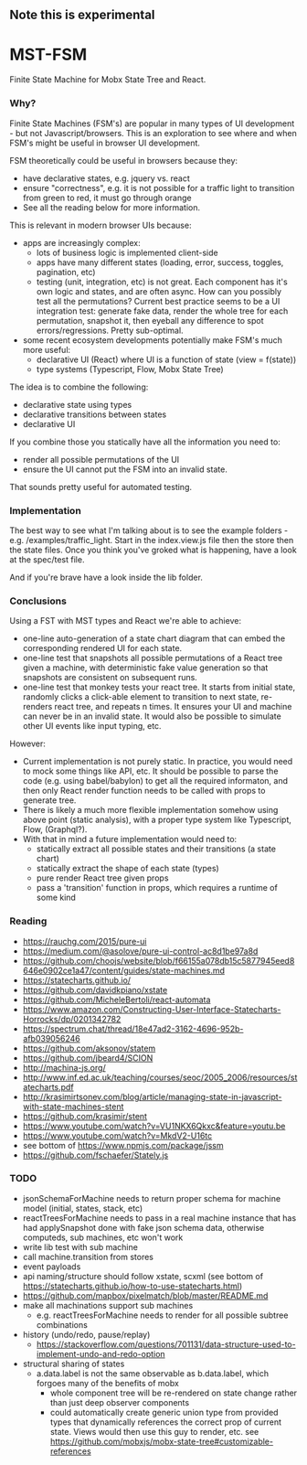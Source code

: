 ## Note this is experimental

# MST-FSM

Finite State Machine for Mobx State Tree and React.

### Why?
Finite State Machines (FSM's) are popular in many types of UI development - but not Javascript/browsers. This is an exploration to see where and when FSM's might be useful in browser UI development.

FSM theoretically could be useful in browsers because they:
- have declarative states, e.g. jquery vs. react
- ensure "correctness", e.g. it is not possible for a traffic light to transition from green to red, it must go through orange
- See all the reading below for more information.

This is relevant in modern browser UIs because:
- apps are increasingly complex:
	- lots of business logic is implemented client-side
	- apps have many different states (loading, error, success, toggles, pagination, etc)
	- testing (unit, integration, etc) is not great. Each component has it's own logic and states, and are often async. How can you possibly test all the permutations? Current best practice seems to be a UI integration test: generate fake data, render the whole tree for each permutation, snapshot it, then eyeball any difference to spot errors/regressions. Pretty sub-optimal.
- some recent ecosystem developments potentially make FSM's much more useful:
	- declarative UI (React) where UI is a function of state (view = f(state))
	- type systems (Typescript, Flow, Mobx State Tree)

The idea is to combine the following:
- declarative state using types
- declarative transitions between states
- declarative UI

If you combine those you statically have all the information you need to:
- render all possible permutations of the UI
- ensure the UI cannot put the FSM into an invalid state.

That sounds pretty useful for automated testing.

### Implementation
The best way to see what I'm talking about is to see the example folders - e.g. /examples/traffic_light. Start in the index.view.js file then the store then the state files. Once you think you've groked what is happening, have a look at the spec/test file.

And if you're brave have a look inside the lib folder.

### Conclusions
Using a FST with MST types and React we're able to achieve:
- one-line auto-generation of a state chart diagram that can embed the corresponding rendered UI for each state.
- one-line test that snapshots all possible permutations of a React tree given a machine, with deterministic fake value generation so that snapshots are consistent on subsequent runs.
- one-line test that monkey tests your react tree. It starts from initial state, randomly clicks a click-able element to transition to next state, re-renders react tree, and repeats n times. It ensures your UI and machine can never be in an invalid state. It would also be possible to simulate other UI events like input typing, etc.

However:
- Current implementation is not purely static. In practice, you would need to mock some things like API, etc. It should be possible to parse the code (e.g. using babel/babylon) to get all the required informaton, and then only React render function needs to be called with props to generate tree.
- There is likely a much more flexible implementation somehow using above point (static analysis), with a proper type system like Typescript, Flow, (Graphql?).
- With that in mind a future implementation would need to:
	- statically extract all possible states and their transitions (a state chart)
	- statically extract the shape of each state (types)
	- pure render React tree given props
	- pass a 'transition' function in props, which requires a runtime of some kind

### Reading
- <https://rauchg.com/2015/pure-ui>
- <https://medium.com/@asolove/pure-ui-control-ac8d1be97a8d>
- <https://github.com/choojs/website/blob/f66155a078db15c5877945eed8646e0902ce1a47/content/guides/state-machines.md>
- <https://statecharts.github.io/>
- <https://github.com/davidkpiano/xstate>
- <https://github.com/MicheleBertoli/react-automata>
- <https://www.amazon.com/Constructing-User-Interface-Statecharts-Horrocks/dp/0201342782>
- <https://spectrum.chat/thread/18e47ad2-3162-4696-952b-afb039056246>
- <https://github.com/aksonov/statem>
- <https://github.com/jbeard4/SCION>
- <http://machina-js.org/>
- <http://www.inf.ed.ac.uk/teaching/courses/seoc/2005_2006/resources/statecharts.pdf>
- <http://krasimirtsonev.com/blog/article/managing-state-in-javascript-with-state-machines-stent>
- <https://github.com/krasimir/stent>
- <https://www.youtube.com/watch?v=VU1NKX6Qkxc&feature=youtu.be>
- <https://www.youtube.com/watch?v=MkdV2-U16tc>
- see bottom of <https://www.npmjs.com/package/jssm>
- <https://github.com/fschaefer/Stately.js>

### TODO
- jsonSchemaForMachine needs to return proper schema for machine model (initial, states, stack, etc)
- reactTreesForMachine needs to pass in a real machine instance that has had applySnapshot done with fake json schema data, otherwise computeds, sub machines, etc won't work
- write lib test with sub machine
- call machine.transition from stores
- event payloads
- api naming/structure should follow xstate, scxml (see bottom of https://statecharts.github.io/how-to-use-statecharts.html)
- https://github.com/mapbox/pixelmatch/blob/master/README.md
- make all machinations support sub machines
  - e.g. reactTreesForMachine needs to render for all possible subtree combinations
- history (undo/redo, pause/replay)
  - https://stackoverflow.com/questions/701131/data-structure-used-to-implement-undo-and-redo-option
- structural sharing of states
  - a.data.label is not the same observable as b.data.label, which forgoes many of the benefits of mobx
    - whole component tree will be re-rendered on state change rather than just deep observer components
    - could automatically create generic union type from provided types that dynamically references the correct prop of current state. Views would then use this guy to render, etc. see https://github.com/mobxjs/mobx-state-tree#customizable-references